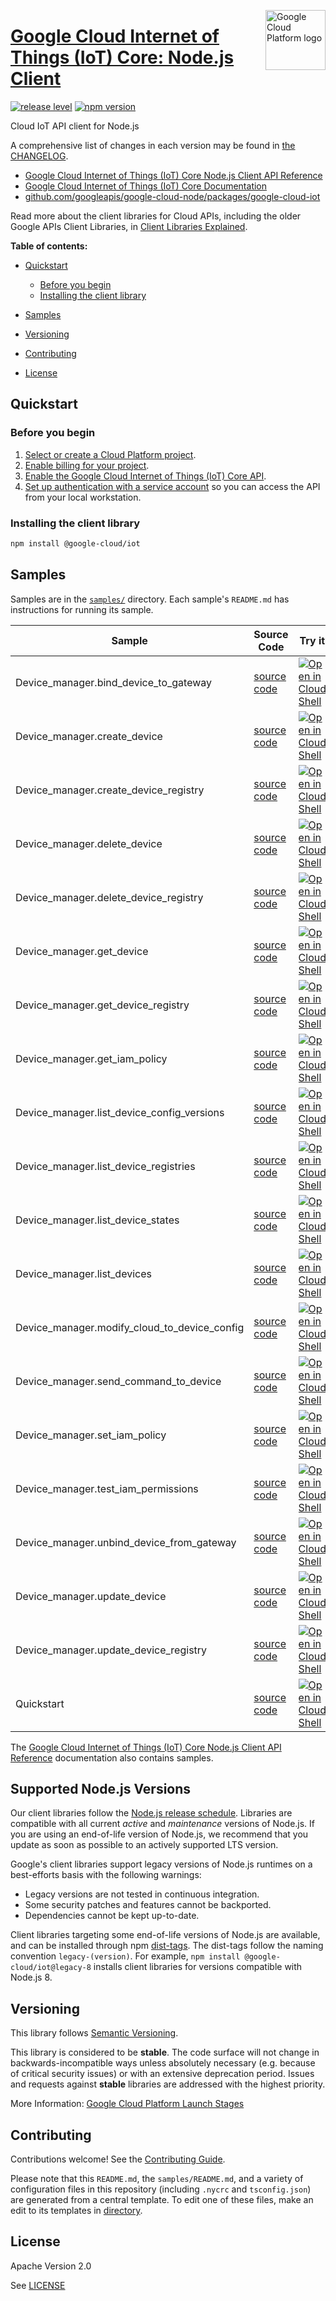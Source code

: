 [//]: # "This README.md file is auto-generated, all changes to this file will be lost."
[//]: # "To regenerate it, use `python -m synthtool`."
<img src="https://avatars2.githubusercontent.com/u/2810941?v=3&s=96" alt="Google Cloud Platform logo" title="Google Cloud Platform" align="right" height="96" width="96"/>

# [Google Cloud Internet of Things (IoT) Core: Node.js Client](https://github.com/googleapis/google-cloud-node/tree/main/packages/google-cloud-iot)

[![release level](https://img.shields.io/badge/release%20level-stable-brightgreen.svg?style=flat)](https://cloud.google.com/terms/launch-stages)
[![npm version](https://img.shields.io/npm/v/@google-cloud/iot.svg)](https://www.npmjs.org/package/@google-cloud/iot)




Cloud IoT API client for Node.js


A comprehensive list of changes in each version may be found in
[the CHANGELOG](https://github.com/googleapis/google-cloud-node/tree/main/packages/google-cloud-iot/CHANGELOG.md).

* [Google Cloud Internet of Things (IoT) Core Node.js Client API Reference][client-docs]
* [Google Cloud Internet of Things (IoT) Core Documentation][product-docs]
* [github.com/googleapis/google-cloud-node/packages/google-cloud-iot](https://github.com/googleapis/google-cloud-node/tree/main/packages/google-cloud-iot)

Read more about the client libraries for Cloud APIs, including the older
Google APIs Client Libraries, in [Client Libraries Explained][explained].

[explained]: https://cloud.google.com/apis/docs/client-libraries-explained

**Table of contents:**


* [Quickstart](#quickstart)
  * [Before you begin](#before-you-begin)
  * [Installing the client library](#installing-the-client-library)

* [Samples](#samples)
* [Versioning](#versioning)
* [Contributing](#contributing)
* [License](#license)

## Quickstart

### Before you begin

1.  [Select or create a Cloud Platform project][projects].
1.  [Enable billing for your project][billing].
1.  [Enable the Google Cloud Internet of Things (IoT) Core API][enable_api].
1.  [Set up authentication with a service account][auth] so you can access the
    API from your local workstation.

### Installing the client library

```bash
npm install @google-cloud/iot
```




## Samples

Samples are in the [`samples/`](https://github.com/googleapis/google-cloud-node/tree/main/packages/google-cloud-iot/samples) directory. Each sample's `README.md` has instructions for running its sample.

| Sample                      | Source Code                       | Try it |
| --------------------------- | --------------------------------- | ------ |
| Device_manager.bind_device_to_gateway | [source code](https://github.com/googleapis/google-cloud-node/blob/main/packages/google-cloud-iot/samples/generated/v1/device_manager.bind_device_to_gateway.js) | [![Open in Cloud Shell][shell_img]](https://console.cloud.google.com/cloudshell/open?git_repo=https://github.com/googleapis/google-cloud-node&page=editor&open_in_editor=packages/google-cloud-iot/samples/generated/v1/device_manager.bind_device_to_gateway.js,packages/google-cloud-iot/samples/README.md) |
| Device_manager.create_device | [source code](https://github.com/googleapis/google-cloud-node/blob/main/packages/google-cloud-iot/samples/generated/v1/device_manager.create_device.js) | [![Open in Cloud Shell][shell_img]](https://console.cloud.google.com/cloudshell/open?git_repo=https://github.com/googleapis/google-cloud-node&page=editor&open_in_editor=packages/google-cloud-iot/samples/generated/v1/device_manager.create_device.js,packages/google-cloud-iot/samples/README.md) |
| Device_manager.create_device_registry | [source code](https://github.com/googleapis/google-cloud-node/blob/main/packages/google-cloud-iot/samples/generated/v1/device_manager.create_device_registry.js) | [![Open in Cloud Shell][shell_img]](https://console.cloud.google.com/cloudshell/open?git_repo=https://github.com/googleapis/google-cloud-node&page=editor&open_in_editor=packages/google-cloud-iot/samples/generated/v1/device_manager.create_device_registry.js,packages/google-cloud-iot/samples/README.md) |
| Device_manager.delete_device | [source code](https://github.com/googleapis/google-cloud-node/blob/main/packages/google-cloud-iot/samples/generated/v1/device_manager.delete_device.js) | [![Open in Cloud Shell][shell_img]](https://console.cloud.google.com/cloudshell/open?git_repo=https://github.com/googleapis/google-cloud-node&page=editor&open_in_editor=packages/google-cloud-iot/samples/generated/v1/device_manager.delete_device.js,packages/google-cloud-iot/samples/README.md) |
| Device_manager.delete_device_registry | [source code](https://github.com/googleapis/google-cloud-node/blob/main/packages/google-cloud-iot/samples/generated/v1/device_manager.delete_device_registry.js) | [![Open in Cloud Shell][shell_img]](https://console.cloud.google.com/cloudshell/open?git_repo=https://github.com/googleapis/google-cloud-node&page=editor&open_in_editor=packages/google-cloud-iot/samples/generated/v1/device_manager.delete_device_registry.js,packages/google-cloud-iot/samples/README.md) |
| Device_manager.get_device | [source code](https://github.com/googleapis/google-cloud-node/blob/main/packages/google-cloud-iot/samples/generated/v1/device_manager.get_device.js) | [![Open in Cloud Shell][shell_img]](https://console.cloud.google.com/cloudshell/open?git_repo=https://github.com/googleapis/google-cloud-node&page=editor&open_in_editor=packages/google-cloud-iot/samples/generated/v1/device_manager.get_device.js,packages/google-cloud-iot/samples/README.md) |
| Device_manager.get_device_registry | [source code](https://github.com/googleapis/google-cloud-node/blob/main/packages/google-cloud-iot/samples/generated/v1/device_manager.get_device_registry.js) | [![Open in Cloud Shell][shell_img]](https://console.cloud.google.com/cloudshell/open?git_repo=https://github.com/googleapis/google-cloud-node&page=editor&open_in_editor=packages/google-cloud-iot/samples/generated/v1/device_manager.get_device_registry.js,packages/google-cloud-iot/samples/README.md) |
| Device_manager.get_iam_policy | [source code](https://github.com/googleapis/google-cloud-node/blob/main/packages/google-cloud-iot/samples/generated/v1/device_manager.get_iam_policy.js) | [![Open in Cloud Shell][shell_img]](https://console.cloud.google.com/cloudshell/open?git_repo=https://github.com/googleapis/google-cloud-node&page=editor&open_in_editor=packages/google-cloud-iot/samples/generated/v1/device_manager.get_iam_policy.js,packages/google-cloud-iot/samples/README.md) |
| Device_manager.list_device_config_versions | [source code](https://github.com/googleapis/google-cloud-node/blob/main/packages/google-cloud-iot/samples/generated/v1/device_manager.list_device_config_versions.js) | [![Open in Cloud Shell][shell_img]](https://console.cloud.google.com/cloudshell/open?git_repo=https://github.com/googleapis/google-cloud-node&page=editor&open_in_editor=packages/google-cloud-iot/samples/generated/v1/device_manager.list_device_config_versions.js,packages/google-cloud-iot/samples/README.md) |
| Device_manager.list_device_registries | [source code](https://github.com/googleapis/google-cloud-node/blob/main/packages/google-cloud-iot/samples/generated/v1/device_manager.list_device_registries.js) | [![Open in Cloud Shell][shell_img]](https://console.cloud.google.com/cloudshell/open?git_repo=https://github.com/googleapis/google-cloud-node&page=editor&open_in_editor=packages/google-cloud-iot/samples/generated/v1/device_manager.list_device_registries.js,packages/google-cloud-iot/samples/README.md) |
| Device_manager.list_device_states | [source code](https://github.com/googleapis/google-cloud-node/blob/main/packages/google-cloud-iot/samples/generated/v1/device_manager.list_device_states.js) | [![Open in Cloud Shell][shell_img]](https://console.cloud.google.com/cloudshell/open?git_repo=https://github.com/googleapis/google-cloud-node&page=editor&open_in_editor=packages/google-cloud-iot/samples/generated/v1/device_manager.list_device_states.js,packages/google-cloud-iot/samples/README.md) |
| Device_manager.list_devices | [source code](https://github.com/googleapis/google-cloud-node/blob/main/packages/google-cloud-iot/samples/generated/v1/device_manager.list_devices.js) | [![Open in Cloud Shell][shell_img]](https://console.cloud.google.com/cloudshell/open?git_repo=https://github.com/googleapis/google-cloud-node&page=editor&open_in_editor=packages/google-cloud-iot/samples/generated/v1/device_manager.list_devices.js,packages/google-cloud-iot/samples/README.md) |
| Device_manager.modify_cloud_to_device_config | [source code](https://github.com/googleapis/google-cloud-node/blob/main/packages/google-cloud-iot/samples/generated/v1/device_manager.modify_cloud_to_device_config.js) | [![Open in Cloud Shell][shell_img]](https://console.cloud.google.com/cloudshell/open?git_repo=https://github.com/googleapis/google-cloud-node&page=editor&open_in_editor=packages/google-cloud-iot/samples/generated/v1/device_manager.modify_cloud_to_device_config.js,packages/google-cloud-iot/samples/README.md) |
| Device_manager.send_command_to_device | [source code](https://github.com/googleapis/google-cloud-node/blob/main/packages/google-cloud-iot/samples/generated/v1/device_manager.send_command_to_device.js) | [![Open in Cloud Shell][shell_img]](https://console.cloud.google.com/cloudshell/open?git_repo=https://github.com/googleapis/google-cloud-node&page=editor&open_in_editor=packages/google-cloud-iot/samples/generated/v1/device_manager.send_command_to_device.js,packages/google-cloud-iot/samples/README.md) |
| Device_manager.set_iam_policy | [source code](https://github.com/googleapis/google-cloud-node/blob/main/packages/google-cloud-iot/samples/generated/v1/device_manager.set_iam_policy.js) | [![Open in Cloud Shell][shell_img]](https://console.cloud.google.com/cloudshell/open?git_repo=https://github.com/googleapis/google-cloud-node&page=editor&open_in_editor=packages/google-cloud-iot/samples/generated/v1/device_manager.set_iam_policy.js,packages/google-cloud-iot/samples/README.md) |
| Device_manager.test_iam_permissions | [source code](https://github.com/googleapis/google-cloud-node/blob/main/packages/google-cloud-iot/samples/generated/v1/device_manager.test_iam_permissions.js) | [![Open in Cloud Shell][shell_img]](https://console.cloud.google.com/cloudshell/open?git_repo=https://github.com/googleapis/google-cloud-node&page=editor&open_in_editor=packages/google-cloud-iot/samples/generated/v1/device_manager.test_iam_permissions.js,packages/google-cloud-iot/samples/README.md) |
| Device_manager.unbind_device_from_gateway | [source code](https://github.com/googleapis/google-cloud-node/blob/main/packages/google-cloud-iot/samples/generated/v1/device_manager.unbind_device_from_gateway.js) | [![Open in Cloud Shell][shell_img]](https://console.cloud.google.com/cloudshell/open?git_repo=https://github.com/googleapis/google-cloud-node&page=editor&open_in_editor=packages/google-cloud-iot/samples/generated/v1/device_manager.unbind_device_from_gateway.js,packages/google-cloud-iot/samples/README.md) |
| Device_manager.update_device | [source code](https://github.com/googleapis/google-cloud-node/blob/main/packages/google-cloud-iot/samples/generated/v1/device_manager.update_device.js) | [![Open in Cloud Shell][shell_img]](https://console.cloud.google.com/cloudshell/open?git_repo=https://github.com/googleapis/google-cloud-node&page=editor&open_in_editor=packages/google-cloud-iot/samples/generated/v1/device_manager.update_device.js,packages/google-cloud-iot/samples/README.md) |
| Device_manager.update_device_registry | [source code](https://github.com/googleapis/google-cloud-node/blob/main/packages/google-cloud-iot/samples/generated/v1/device_manager.update_device_registry.js) | [![Open in Cloud Shell][shell_img]](https://console.cloud.google.com/cloudshell/open?git_repo=https://github.com/googleapis/google-cloud-node&page=editor&open_in_editor=packages/google-cloud-iot/samples/generated/v1/device_manager.update_device_registry.js,packages/google-cloud-iot/samples/README.md) |
| Quickstart | [source code](https://github.com/googleapis/google-cloud-node/blob/main/packages/google-cloud-iot/samples/quickstart.js) | [![Open in Cloud Shell][shell_img]](https://console.cloud.google.com/cloudshell/open?git_repo=https://github.com/googleapis/google-cloud-node&page=editor&open_in_editor=packages/google-cloud-iot/samples/quickstart.js,packages/google-cloud-iot/samples/README.md) |



The [Google Cloud Internet of Things (IoT) Core Node.js Client API Reference][client-docs] documentation
also contains samples.

## Supported Node.js Versions

Our client libraries follow the [Node.js release schedule](https://github.com/nodejs/release#release-schedule).
Libraries are compatible with all current _active_ and _maintenance_ versions of
Node.js.
If you are using an end-of-life version of Node.js, we recommend that you update
as soon as possible to an actively supported LTS version.

Google's client libraries support legacy versions of Node.js runtimes on a
best-efforts basis with the following warnings:

* Legacy versions are not tested in continuous integration.
* Some security patches and features cannot be backported.
* Dependencies cannot be kept up-to-date.

Client libraries targeting some end-of-life versions of Node.js are available, and
can be installed through npm [dist-tags](https://docs.npmjs.com/cli/dist-tag).
The dist-tags follow the naming convention `legacy-(version)`.
For example, `npm install @google-cloud/iot@legacy-8` installs client libraries
for versions compatible with Node.js 8.

## Versioning

This library follows [Semantic Versioning](http://semver.org/).



This library is considered to be **stable**. The code surface will not change in backwards-incompatible ways
unless absolutely necessary (e.g. because of critical security issues) or with
an extensive deprecation period. Issues and requests against **stable** libraries
are addressed with the highest priority.






More Information: [Google Cloud Platform Launch Stages][launch_stages]

[launch_stages]: https://cloud.google.com/terms/launch-stages

## Contributing

Contributions welcome! See the [Contributing Guide](https://github.com/googleapis/google-cloud-node/blob/main/CONTRIBUTING.md).

Please note that this `README.md`, the `samples/README.md`,
and a variety of configuration files in this repository (including `.nycrc` and `tsconfig.json`)
are generated from a central template. To edit one of these files, make an edit
to its templates in
[directory](https://github.com/googleapis/synthtool).

## License

Apache Version 2.0

See [LICENSE](https://github.com/googleapis/google-cloud-node/blob/main/LICENSE)

[client-docs]: https://cloud.google.com/nodejs/docs/reference/iot/latest
[product-docs]: https://cloud.google.com/iot
[shell_img]: https://gstatic.com/cloudssh/images/open-btn.png
[projects]: https://console.cloud.google.com/project
[billing]: https://support.google.com/cloud/answer/6293499#enable-billing
[enable_api]: https://console.cloud.google.com/flows/enableapi?apiid=cloudiot.googleapis.com
[auth]: https://cloud.google.com/docs/authentication/getting-started
